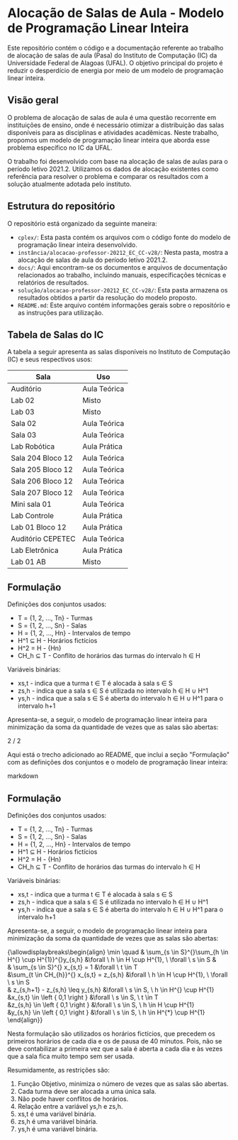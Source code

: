 # Alocação de Salas de Aula - Modelo de Programação Linear Inteira

Este repositório contém o código e a documentação referente ao trabalho de alocação de salas de aula (Pasa) do Instituto de Computação (IC) da Universidade Federal de Alagoas (UFAL). O objetivo principal do projeto é reduzir o desperdício de energia por meio de um modelo de programação linear inteira.

## Visão geral

O problema de alocação de salas de aula é uma questão recorrente em instituições de ensino, onde é necessário otimizar a distribuição das salas disponíveis para as disciplinas e atividades acadêmicas. Neste trabalho, propomos um modelo de programação linear inteira que aborda esse problema específico no IC da UFAL.

O trabalho foi desenvolvido com base na alocação de salas de aulas para o período letivo 2021.2. Utilizamos os dados de alocação existentes como referência para resolver o problema e comparar os resultados com a solução atualmente adotada pelo instituto.

## Estrutura do repositório

O repositório está organizado da seguinte maneira:

- `cplex/`: Esta pasta contém os arquivos com o código fonte do modelo de programação linear inteira desenvolvido. 
- `instância/alocacao-professor-20212_EC_CC-v28/`: Nesta pasta, mostra a alocação de salas de aula do período letivo 2021.2.
- `docs/`: Aqui encontram-se os documentos e arquivos de documentação relacionados ao trabalho, incluindo manuais, especificações técnicas e relatórios de resultados.
- `solução/alocacao-professor-20212_EC_CC-v28/`: Esta pasta armazena os resultados obtidos a partir da resolução do modelo proposto.
- `README.md`: Este arquivo contém informações gerais sobre o repositório e as instruções para utilização.

## Tabela de Salas do IC

A tabela a seguir apresenta as salas disponíveis no Instituto de Computação (IC) e seus respectivos usos:

| Sala               | Uso           |
|--------------------|---------------|
| Auditório          | Aula Teórica  |
| Lab 02             | Misto         |
| Lab 03             | Misto         |
| Sala 02            | Aula Teórica  |
| Sala 03            | Aula Teórica  |
| Lab Robótica       | Aula Prática  |
| Sala 204 Bloco 12  | Aula Teórica  |
| Sala 205 Bloco 12  | Aula Teórica  |
| Sala 206 Bloco 12  | Aula Teórica  |
| Sala 207 Bloco 12  | Aula Teórica  |
| Mini sala 01       | Aula Teórica  |
| Lab Controle       | Aula Prática  |
| Lab 01 Bloco 12    | Aula Prática  |
| Auditório CEPETEC  | Aula Teórica  |
| Lab Eletrônica     | Aula Prática  |
| Lab 01 AB          | Misto         |

## Formulação

Definições dos conjuntos usados:

- T = {1, 2, ..., Tn} - Turmas
- S = {1, 2, ..., Sn} - Salas
- H = {1, 2, ..., Hn} - Intervalos de tempo
- H^1 ⊆ H - Horários fictícios
- H^2 = H - {Hn}
- CH_h ⊆ T - Conflito de horários das turmas do intervalo h ∈ H

Variáveis binárias:

- xs,t - indica que a turma t ∈ T é alocada à sala s ∈ S
- zs,h - indica que a sala s ∈ S é utilizada no intervalo h ∈ H ∪ H^1
- ys,h - indica que a sala s ∈ S é aberta do intervalo h ∈ H ∪ H^1 para o intervalo h+1

Apresenta-se, a seguir, o modelo de programação linear inteira para minimização da soma da quantidade de vezes que as salas são abertas:

2 / 2

Aqui está o trecho adicionado ao README, que inclui a seção "Formulação" com as definições dos conjuntos e o modelo de programação linear inteira:

markdown

## Formulação

Definições dos conjuntos usados:

- T = {1, 2, ..., Tn} - Turmas
- S = {1, 2, ..., Sn} - Salas
- H = {1, 2, ..., Hn} - Intervalos de tempo
- H^1 ⊆ H - Horários fictícios
- H^2 = H - {Hn}
- CH_h ⊆ T - Conflito de horários das turmas do intervalo h ∈ H

Variáveis binárias:

- xs,t - indica que a turma t ∈ T é alocada à sala s ∈ S
- zs,h - indica que a sala s ∈ S é utilizada no intervalo h ∈ H ∪ H^1
- ys,h - indica que a sala s ∈ S é aberta do intervalo h ∈ H ∪ H^1 para o intervalo h+1

Apresenta-se, a seguir, o modelo de programação linear inteira para minimização da soma da quantidade de vezes que as salas são abertas:

{\allowdisplaybreaks\begin{align}
\min \quad & \sum_{s \in S}^{}\sum_{h \in H^{} \cup H^{1}}^{}y_{s,h} &\forall \ h \in H \cup H^{1}, \ \forall \ s \in S
& \
& \sum_{s \in S}^{} x_{s,t} = 1 &\forall \ t \in T\
&\sum_{t \in CH_{h}}^{} x_{s,t} = z_{s,h} &\forall \ h \in H \cup H^{1}, \ \forall \ s \in S\
& z_{s,h+1} - z_{s,h} \leq y_{s,h} &\forall \ s \in S, \ h \in H^{} \cup H^{1}\
&x_{s,t} \in \left { 0,1 \right } &\forall \ s \in S, \ t \in T\
&z_{s,h} \in \left { 0,1 \right } &\forall \ s \in S, \ h \in H \cup H^{1}\
&y_{s,h} \in \left { 0,1 \right } &\forall \ s \in S, \ h \in H^{*} \cup H^{1}
\end{align}}


Nesta formulação são utilizados os horários fictícios, que precedem os primeiros horários de cada dia e os de pausa de 40 minutos. Pois, não se deve contabilizar a primeira vez que a sala é aberta a cada dia e às vezes que a sala fica muito tempo sem ser usada.

Resumidamente, as restrições são:

1. Função Objetivo, minimiza o número de vezes que as salas são abertas.
2. Cada turma deve ser alocada a uma única sala.
3. Não pode haver conflitos de horários.
4. Relação entre a variável ys,h e zs,h.
5. xs,t é uma variável binária.
6. zs,h é uma variável binária.
7. ys,h é uma variável binária.

